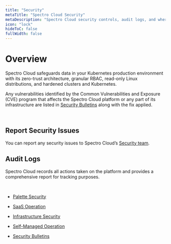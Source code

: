 ```yaml
---
title: "Security"
metaTitle: "Spectro Cloud Security"
metaDescription: "Spectro Cloud security controls, audit logs, and where to report security issues"
icon: "lock"
hideToC: false
fullWidth: false
---
```


# Overview

Spectro Cloud safeguards data in your Kubernetes production environment with its zero-trust architecture, granular RBAC, read-only Linux distributions, and hardened clusters and Kubernetes. 

Any vulnerabilities identified by the Common Vulnerabilities and Exposure (CVE) program that affects the Spectro Cloud platform or any part of its infrastructure are listed in [Security Bulletins](/security/security-bulletins) along with the fix applied.

<br />

## Report Security Issues

You can report any security issues to Spectro Cloud’s [Security team](security-issues@spectrocloud.com).

## Audit Logs

Spectro Cloud records all actions taken on the platform and provides a comprehensive report for tracking purposes.

<br />

- [Palette Security](/security/palette-security)


- [SaaS Operation](/security/saas-operation)


- [Infrastructure Security](/security/infrastructure)


- [Self-Managed Operation](/security/self-managed-operation)


- [Security Bulletins](/security/security-bulletins)


<br />

